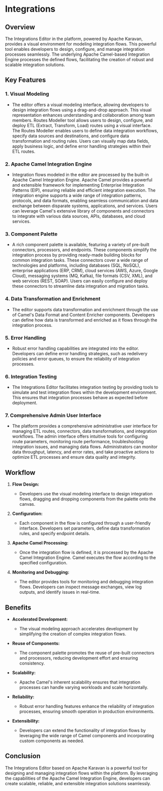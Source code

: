 # Integrations

## Overview

The Integrations Editor in the platform, powered by Apache Karavan, provides a visual environment for modeling integration flows. This powerful tool enables developers to design, configure, and manage integration processes seamlessly. The underlying Apache Camel-based Integration Engine processes the defined flows, facilitating the creation of robust and scalable integration solutions.

## Key Features

### 1. **Visual Modeling**

   - The editor offers a visual modeling interface, allowing developers to design integration flows using a drag-and-drop approach. This visual representation enhances understanding and collaboration among team members. Routes Modeller tool allows users to design, configure, and deploy ETL (Extract, Transform, Load) routes using a visual interface. The Routes Modeller enables users to define data integration workflows, specify data sources and destinations, and configure data transformation and routing rules. Users can visually map data fields, apply business logic, and define error handling strategies within their ETL routes.

### 2. **Apache Camel Integration Engine**

   - Integration flows modeled in the editor are processed by the built-in Apache Camel Integration Engine. Apache Camel provides a powerful and extensible framework for implementing Enterprise Integration Patterns (EIP), ensuring reliable and efficient integration execution. The integration engine supports a wide range of integration patterns, protocols, and data formats, enabling seamless communication and data exchange between disparate systems, applications, and services. Users can leverage Camel's extensive library of components and connectors to integrate with various data sources, APIs, databases, and cloud services.

### 3. **Component Palette**

   - A rich component palette is available, featuring a variety of pre-built connectors, processors, and endpoints. These components simplify the integration process by providing ready-made building blocks for common integration tasks. These connectors cover a wide range of technologies and platforms, including databases (SQL, NoSQL), enterprise applications (ERP, CRM), cloud services (AWS, Azure, Google Cloud), messaging systems (MQ, Kafka), file formats (CSV, XML), and web services (REST, SOAP). Users can easily configure and deploy these connectors to streamline data integration and migration tasks.

### 4. **Data Transformation and Enrichment**

   - The editor supports data transformation and enrichment through the use of Camel's Data Format and Content Enricher components. Developers can define how data is transformed and enriched as it flows through the integration process.

### 5. **Error Handling**

   - Robust error handling capabilities are integrated into the editor. Developers can define error handling strategies, such as redelivery policies and error queues, to ensure the reliability of integration processes.

### 6. **Integration Testing**

   - The Integrations Editor facilitates integration testing by providing tools to simulate and test integration flows within the development environment. This ensures that integration processes behave as expected before deployment.

### 7. **Comprehensive Admin User Interface**
   
   - The platform provides a comprehensive administrative user interface for managing ETL routes, connectors, data transformations, and integration workflows. The admin interface offers intuitive tools for configuring route parameters, monitoring route performance, troubleshooting integration issues, and managing data flows. Administrators can monitor data throughput, latency, and error rates, and take proactive actions to optimize ETL processes and ensure data quality and integrity.

## Workflow

1. **Flow Design:**
   - Developers use the visual modeling interface to design integration flows, dragging and dropping components from the palette onto the canvas.

2. **Configuration:**
   - Each component in the flow is configured through a user-friendly interface. Developers set parameters, define data transformation rules, and specify endpoint details.

3. **Apache Camel Processing:**
   - Once the integration flow is defined, it is processed by the Apache Camel Integration Engine. Camel executes the flow according to the specified configuration.

4. **Monitoring and Debugging:**
   - The editor provides tools for monitoring and debugging integration flows. Developers can inspect message exchanges, view log outputs, and identify issues in real-time.

## Benefits

- **Accelerated Development:**
  - The visual modeling approach accelerates development by simplifying the creation of complex integration flows.

- **Reuse of Components:**
  - The component palette promotes the reuse of pre-built connectors and processors, reducing development effort and ensuring consistency.

- **Scalability:**
  - Apache Camel's inherent scalability ensures that integration processes can handle varying workloads and scale horizontally.

- **Reliability:**
  - Robust error handling features enhance the reliability of integration processes, ensuring smooth operation in production environments.

- **Extensibility:**
  - Developers can extend the functionality of integration flows by leveraging the wide range of Camel components and incorporating custom components as needed.

## Conclusion

The Integrations Editor based on Apache Karavan is a powerful tool for designing and managing integration flows within the platform. By leveraging the capabilities of the Apache Camel Integration Engine, developers can create scalable, reliable, and extensible integration solutions seamlessly.
